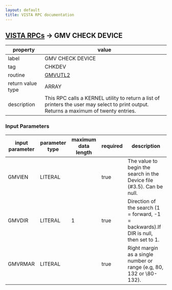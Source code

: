 ```yaml
---
layout: default
title: VISTA RPC documentation
---
```




## [VISTA RPCs](TableOfContent.md) &#8594; GMV CHECK DEVICE 

 property | value 
--- | --- 
 label | GMV CHECK DEVICE
 tag | CHKDEV
 routine | [GMVUTL2](http://code.osehra.org/dox/Routine_GMVUTL2_source.html)
 return value type | ARRAY
 description | This RPC calls a KERNEL utility to return a list of printers the user may select to print output. Returns a maximum of twenty entries.

### Input Parameters

| input parameter | parameter type | maximum data length | required | description | 
| --- | --- | --- | --- | --- | 
| GMVIEN | LITERAL |  | true | The value to begin the search in the Device file (#3.5). Can be null. | 
| GMVDIR | LITERAL | 1 | true | Direction of the search (1 = forward, -1 = backwards).If DIR is null, then set to 1. | 
| GMVRMAR | LITERAL |  | true | Right margin as a single number or range (e.g, 80, 132 or \80-132\). | 
